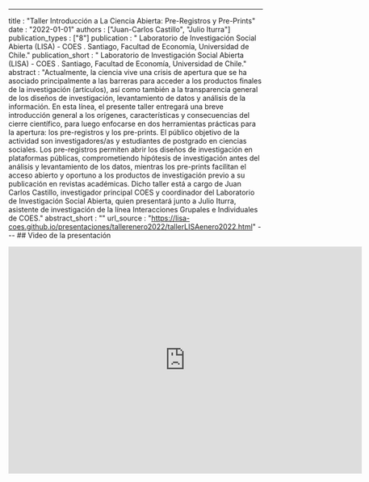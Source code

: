 ---
title : "Taller Introducción a La Ciencia Abierta: Pre-Registros y Pre-Prints"
date : "2022-01-01"
authors : ["Juan-Carlos Castillo", "Julio Iturra"]
publication_types : ["8"]
publication : " Laboratorio de Investigación Social Abierta (LISA) - COES . Santiago, Facultad de Economía, Universidad de Chile."
publication_short : " Laboratorio de Investigación Social Abierta (LISA) - COES . Santiago, Facultad de Economía, Universidad de Chile."
abstract : "Actualmente, la ciencia vive una crisis de apertura que se ha asociado principalmente a las barreras para acceder a los productos finales de la investigación (artículos), así como también a la transparencia general de los diseños de investigación, levantamiento de datos y análisis de la información. En esta línea, el presente taller entregará una breve introducción general a los orígenes, características y consecuencias del cierre científico, para luego enfocarse en dos herramientas prácticas para la apertura: los pre-registros y los pre-prints. El público objetivo de la actividad son investigadores/as y estudiantes de postgrado en ciencias sociales. Los pre-registros permiten abrir los diseños de investigación en plataformas públicas, comprometiendo hipótesis de investigación antes del análisis y levantamiento de los datos, mientras los pre-prints facilitan el acceso abierto y oportuno a los productos de investigación previo a su publicación en revistas académicas. Dicho taller está a cargo de Juan Carlos Castillo, investigador principal COES y coordinador del Laboratorio de Investigación Social Abierta, quien presentará junto a Julio Iturra, asistente de investigación de la línea Interacciones Grupales e Individuales de COES."
abstract_short : ""
url_source : "https://lisa-coes.github.io/presentaciones/tallerenero2022/tallerLISAenero2022.html"
--- ## Video de la presentación
<br>
<iframe width="700"  height="450" src="https://www.youtube.com/embed/RsHmgi6gVH4" title="YouTube video player" frameborder="0" allow="accelerometer; autoplay; clipboard-write; encrypted-media; gyroscope; picture-in-picture" allowfullscreen></iframe>
